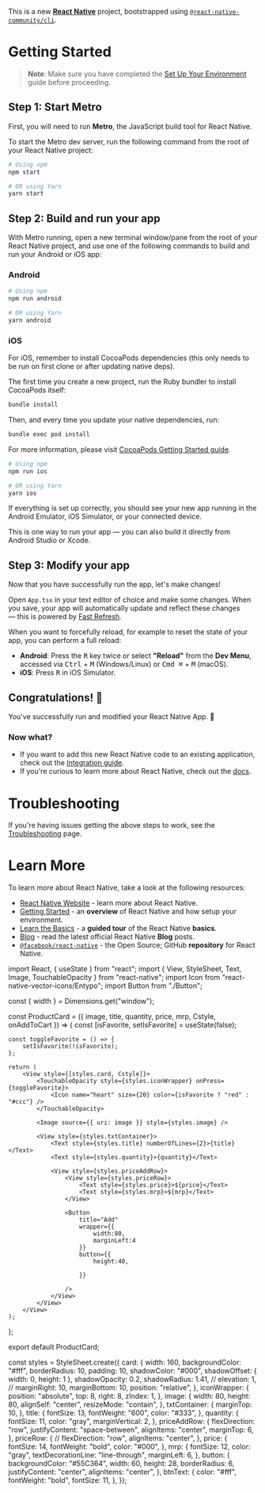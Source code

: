 This is a new [**React Native**](https://reactnative.dev) project, bootstrapped using [`@react-native-community/cli`](https://github.com/react-native-community/cli).

# Getting Started

> **Note**: Make sure you have completed the [Set Up Your Environment](https://reactnative.dev/docs/set-up-your-environment) guide before proceeding.

## Step 1: Start Metro

First, you will need to run **Metro**, the JavaScript build tool for React Native.

To start the Metro dev server, run the following command from the root of your React Native project:

```sh
# Using npm
npm start

# OR using Yarn
yarn start
```

## Step 2: Build and run your app

With Metro running, open a new terminal window/pane from the root of your React Native project, and use one of the following commands to build and run your Android or iOS app:

### Android

```sh
# Using npm
npm run android

# OR using Yarn
yarn android
```

### iOS

For iOS, remember to install CocoaPods dependencies (this only needs to be run on first clone or after updating native deps).

The first time you create a new project, run the Ruby bundler to install CocoaPods itself:

```sh
bundle install
```

Then, and every time you update your native dependencies, run:

```sh
bundle exec pod install
```

For more information, please visit [CocoaPods Getting Started guide](https://guides.cocoapods.org/using/getting-started.html).

```sh
# Using npm
npm run ios

# OR using Yarn
yarn ios
```

If everything is set up correctly, you should see your new app running in the Android Emulator, iOS Simulator, or your connected device.

This is one way to run your app — you can also build it directly from Android Studio or Xcode.

## Step 3: Modify your app

Now that you have successfully run the app, let's make changes!

Open `App.tsx` in your text editor of choice and make some changes. When you save, your app will automatically update and reflect these changes — this is powered by [Fast Refresh](https://reactnative.dev/docs/fast-refresh).

When you want to forcefully reload, for example to reset the state of your app, you can perform a full reload:

- **Android**: Press the <kbd>R</kbd> key twice or select **"Reload"** from the **Dev Menu**, accessed via <kbd>Ctrl</kbd> + <kbd>M</kbd> (Windows/Linux) or <kbd>Cmd ⌘</kbd> + <kbd>M</kbd> (macOS).
- **iOS**: Press <kbd>R</kbd> in iOS Simulator.

## Congratulations! :tada:

You've successfully run and modified your React Native App. :partying_face:

### Now what?

- If you want to add this new React Native code to an existing application, check out the [Integration guide](https://reactnative.dev/docs/integration-with-existing-apps).
- If you're curious to learn more about React Native, check out the [docs](https://reactnative.dev/docs/getting-started).

# Troubleshooting

If you're having issues getting the above steps to work, see the [Troubleshooting](https://reactnative.dev/docs/troubleshooting) page.

# Learn More

To learn more about React Native, take a look at the following resources:

- [React Native Website](https://reactnative.dev) - learn more about React Native.
- [Getting Started](https://reactnative.dev/docs/environment-setup) - an **overview** of React Native and how setup your environment.
- [Learn the Basics](https://reactnative.dev/docs/getting-started) - a **guided tour** of the React Native **basics**.
- [Blog](https://reactnative.dev/blog) - read the latest official React Native **Blog** posts.
- [`@facebook/react-native`](https://github.com/facebook/react-native) - the Open Source; GitHub **repository** for React Native.


import React, { useState } from "react";
import { View, StyleSheet, Text, Image, TouchableOpacity } from "react-native";
import Icon from "react-native-vector-icons/Entypo";
import Button from "./Button";

const { width } = Dimensions.get("window");


const ProductCard = ({ image, title, quantity, price, mrp, Cstyle, onAddToCart }) => {
    const [isFavorite, setIsFavorite] = useState(false);

    const toggleFavorite = () => {
        setIsFavorite(!isFavorite);
    };

    return (
        <View style={[styles.card, Cstyle]}>
            <TouchableOpacity style={styles.iconWrapper} onPress={toggleFavorite}>
                <Icon name="heart" size={20} color={isFavorite ? "red" : "#ccc"} />
            </TouchableOpacity>

            <Image source={{ uri: image }} style={styles.image} />

            <View style={styles.txtContainer}>
                <Text style={styles.title} numberOfLines={2}>{title}</Text>
                <Text style={styles.quantity}>{quantity}</Text>

                <View style={styles.priceAddRow}>
                    <View style={styles.priceRow}>
                        <Text style={styles.price}>${price}</Text>
                        <Text style={styles.mrp}>${mrp}</Text>
                    </View>

                    <Button
                        title="Add"
                        wrapper={{
                            width:80,
                            marginLeft:4
                        }}
                        button={{
                            height:40,
                                                       
                        }}
                       
                    />
                </View>
            </View>
        </View>
    );
};

export default ProductCard;

const styles = StyleSheet.create({
    card: {
        width: 160,
        backgroundColor: "#fff",
        borderRadius: 10,
        padding: 10,
        shadowColor: "#000",
        shadowOffset: { width: 0, height: 1 },
        shadowOpacity: 0.2,
        shadowRadius: 1.41,
        // elevation: 1,
        // marginRight: 10,
        marginBottom: 10,
        position: "relative",
    },
    iconWrapper: {
        position: "absolute",
        top: 8,
        right: 8,
        zIndex: 1,
    },
    image: {
        width: 80,
        height: 80,
        alignSelf: "center",
        resizeMode: "contain",
    },
    txtContainer: {
        marginTop: 10,
    },
    title: {
        fontSize: 13,
        fontWeight: "600",
        color: "#333",
    },
    quantity: {
        fontSize: 11,
        color: "gray",
        marginVertical: 2,
    },
    priceAddRow: {
        flexDirection: "row",
        justifyContent: "space-between",
        alignItems: "center",
        marginTop: 6,
    },
    priceRow: {
        // flexDirection: "row",
        alignItems: "center",
    },
    price: {
        fontSize: 14,
        fontWeight: "bold",
        color: "#000",
    },
    mrp: {
        fontSize: 12,
        color: "gray",
        textDecorationLine: "line-through",
        marginLeft: 6,
    },
    button: {
        backgroundColor: "#55C364",
        width: 60,
        height: 28,
        borderRadius: 6,
        justifyContent: "center",
        alignItems: "center",
    },
    btnText: {
        color: "#fff",
        fontWeight: "bold",
        fontSize: 11,
    },
});
